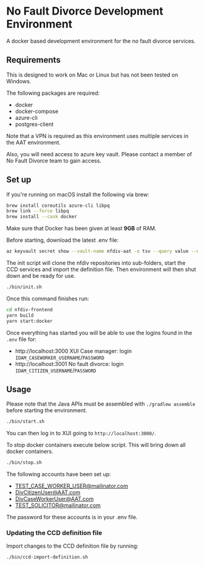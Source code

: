 # No Fault Divorce Development Environment

A docker based development environment for the no fault divorce services.

## Requirements

This is designed to work on Mac or Linux but has not been tested on Windows.

The following packages are required:

- docker
- docker-compose
- azure-cli
- postgres-client

Note that a VPN is required as this environment uses multiple services in the AAT environment.

Also, you will need access to azure key vault. Please contact a member of No Fault Divorce team to gain access.

## Set up

If you're running on macOS install the following via brew:

```bash
brew install coreutils azure-cli libpq
brew link --force libpq
brew install --cask docker
```

Make sure that Docker has been given at least **9GB** of RAM.

Before starting, download the latest .env file:

```bash
az keyvault secret show --vault-name nfdiv-aat -o tsv --query value --name nfdiv-local-env-config | base64 -d > .env
```

The init script will clone the nfdiv repositories into sub-folders, start the CCD services and import the definition file. Then environment will then shut down and be ready for use.

```bash
./bin/init.sh
```

Once this command finishes run:

```bash
cd nfdiv-frontend
yarn build
yarn start:docker
```

Once everything has started you will be able to use the logins found in the `.env` file for:

* http://localhost:3000 XUI Case manager: login `IDAM_CASEWORKER_USERNAME`/`PASSWORD`
* http://localhost:3001 No fault divorce: login `IDAM_CITIZEN_USERNAME`/`PASSWORD`

## Usage

Please note that the Java APIs must be assembled with `./gradlew assemble` before starting the environment.

```bash
./bin/start.sh
```

You can then log in to XUI going to `http://localhost:3000/`.

To stop docker containers execute below script. This will bring down all docker containers.

```bash
./bin/stop.sh
```

The following accounts have been set up:

- TEST_CASE_WORKER_USER@mailinator.com
- DivCitizenUser@AAT.com
- DivCaseWorkerUser@AAT.com  
- TEST_SOLICITOR@mailinator.com

The password for these accounts is in your .env file.

### Updating the CCD definition file

Import changes to the CCD definition file by running:

```bash
./bin/ccd-import-definition.sh
```
